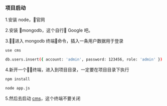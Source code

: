 ### 项目启动
1.安装 node，官网

2.安装 mongodb，这个自行 Google 吧。

3.进入 mongodb 终端命令，插入一条用户数据用于登录

```bash
use cms

db.users.insert({ account: 'admin', password: 123456, role: 'admin' })
```

4.新开一个终端，进入到项目目录，一定要在项目目录下执行

```bash
npm install

node app.js
````

5.然后去启动 [cms](https://github.com/xxxgitone/cms)，这个终端不要关闭